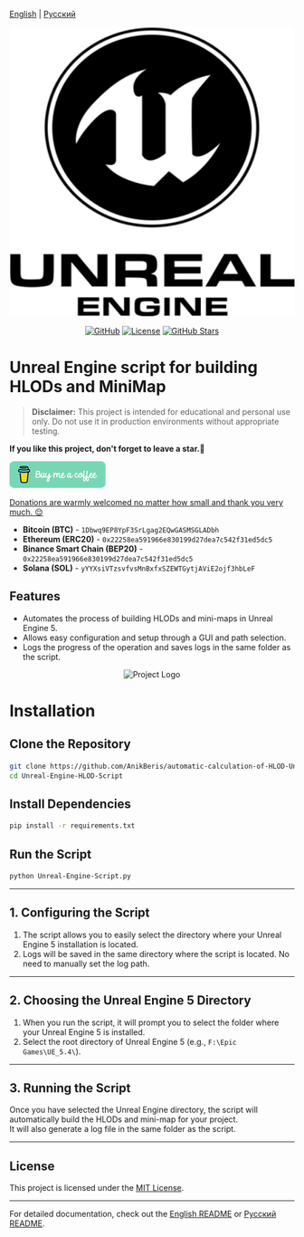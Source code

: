 
[English](/README.md) | [Русский](/README_ru_RU.md)

<p align="center">
  <picture>
    <source media="(prefers-color-scheme: dark)" srcset="./media/logo-dark.png">
    <img alt="Project Logo" src="./media/logo-light.png" width="512" height="512">
  </picture>
</p>

<div align="center">

[![GitHub](https://img.shields.io/badge/GitHub-blue?style=flat&logo=github)](https://github.com/AnikBeris/automatic-calculation-of-HLOD-Unreal-Engine)
[![License](https://img.shields.io/badge/License-purple?style=flat&logo=github)](./LICENSE)
[![GitHub Stars](https://img.shields.io/github/stars/your-repo?style=flat&logo=github&label=Stars&color=orange)](https://github.com/AnikBeris/automatic-calculation-of-HLOD-Unreal-Engine)

</div>

# Unreal Engine script for building HLODs and MiniMap

> **Disclaimer:** This project is intended for educational and personal use only. Do not use it in production environments without appropriate testing.

**If you like this project, don't forget to leave a star.**:star2:

<p align="left">
  <a href="https://pay.cloudtips.ru/p/7249ba98" target="_blank">
    <img src="./media/buymeacoffe.png" alt="Image">
  </a>
</p>

[Donations are warmly welcomed no matter how small and thank you very much. 😌](https://pay.cloudtips.ru/p/7249ba98)

- **Bitcoin (BTC)** - `1Dbwq9EP8YpF3SrLgag2EQwGASMSGLADbh`
- **Ethereum (ERC20)** - `0x22258ea591966e830199d27dea7c542f31ed5dc5`
- **Binance Smart Chain (BEP20)** - `0x22258ea591966e830199d27dea7c542f31ed5dc5`
- **Solana (SOL)** - `yYYXsiVTzsvfvsMnBxfxSZEWTGytjAViE2ojf3hbLeF`


## Features
- Automates the process of building HLODs and mini-maps in Unreal Engine 5.  
- Allows easy configuration and setup through a GUI and path selection.  
- Logs the progress of the operation and saves logs in the same folder as the script.  

<p align="center">
  <picture>
    <source media="(prefers-color-scheme: dark)" srcset="./media/05-info-channel-del.gif">
    <img alt="Project Logo" src="./media/05-info-channel-del.gif">
  </picture>
</p>


# Installation

## Clone the Repository
```bash
git clone https://github.com/AnikBeris/automatic-calculation-of-HLOD-Unreal-Engine.git
cd Unreal-Engine-HLOD-Script
```

## Install Dependencies
```bash
pip install -r requirements.txt
```

## Run the Script
```bash
python Unreal-Engine-Script.py
```

---

## 1. Configuring the Script
1. The script allows you to easily select the directory where your Unreal Engine 5 installation is located.
2. Logs will be saved in the same directory where the script is located. No need to manually set the log path.

---

## 2. Choosing the Unreal Engine 5 Directory
1. When you run the script, it will prompt you to select the folder where your Unreal Engine 5 is installed.
2. Select the root directory of Unreal Engine 5 (e.g., `F:\Epic Games\UE_5.4\`).

---

## 3. Running the Script
Once you have selected the Unreal Engine directory, the script will automatically build the HLODs and mini-map for your project.  
It will also generate a log file in the same folder as the script.

---

## License
This project is licensed under the [MIT License](https://github.com/YourUsername/Unreal-Engine-Script/blob/main/LICENSE).

---

For detailed documentation, check out the [English README](/README.md) or [Русский README](/README_ru_RU.md).
